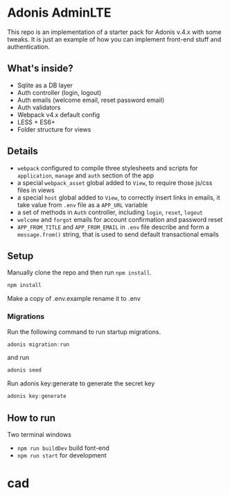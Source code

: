 # Adonis AdminLTE

This repo is an implementation of a starter pack for Adonis v.4.x with some tweaks.
It is just an example of how you can implement front-end stuff and authentication.

## What's inside?

- Sqlite as a DB layer
- Auth controller (login, logout)
- Auth emails (welcome email, reset password email)
- Auth validators
- Webpack v4.x default config
- LESS + ES6+
- Folder structure for views

## Details
- `webpack` configured to compile three stylesheets and scripts for `application`, `manage` and `auth` section of the app
- a special `webpack_asset` global added to `View`, to require those js/css files in views
- a special `host` global added to `View`, to correctly insert links in emails, it take value from `.env` file as a `APP_URL` variable
- a set of methods in `Auth` controller, including `login`, `reset`, `logout`
- `welcome` and `forgot` emails for account confirmation and password reset
- `APP_FROM_TITLE` and `APP_FROM_EMAIL` in `.env` file describe and form a `message.from()` string, that is used to send default transactional emails

## Setup

Manually clone the repo and then run `npm install`.
```bash
npm install
```
Make a copy of .env.example rename it to .env

### Migrations

Run the following command to run startup migrations.

```js
adonis migration:run
```
and run
```js
adonis seed
```
Run adonis key:generate to generate the secret key
```js
adonis key:generate
```
## How to run
Two terminal windows
- `npm run buildDev` build font-end
-  `npm run start` for development

# cad
